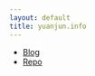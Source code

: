 ```yaml
---
layout: default
title: yuanjun.info
---
```


-  [Blog](/contents/blog.html)
-  [Repo](/contents/repo.html)
